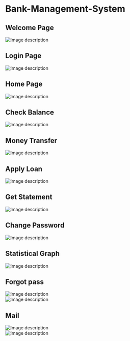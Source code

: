 # Bank-Management-System

## Welcome Page
![Image description](https://github.com/ShashankPatel1997/Bank-Management-System/blob/master/WebContent/images/1.PNG)<br>
## Login Page
![Image description](https://github.com/ShashankPatel1997/Bank-Management-System/blob/master/WebContent/images/2.PNG)<br>
## Home Page
![Image description](https://github.com/ShashankPatel1997/Bank-Management-System/blob/master/WebContent/images/3.PNG)<br>
## Check Balance
![Image description](https://github.com/ShashankPatel1997/Bank-Management-System/blob/master/WebContent/images/4.PNG)<br>
## Money Transfer
![Image description](https://github.com/ShashankPatel1997/Bank-Management-System/blob/master/WebContent/images/5.PNG)<br>
## Apply Loan
![Image description](https://github.com/ShashankPatel1997/Bank-Management-System/blob/master/WebContent/images/6.PNG)<br>
## Get Statement
![Image description](https://github.com/ShashankPatel1997/Bank-Management-System/blob/master/WebContent/images/7.PNG)<br>
## Change Password
![Image description](https://github.com/ShashankPatel1997/Bank-Management-System/blob/master/WebContent/images/8.PNG)<br>
## Statistical Graph
![Image description](https://github.com/ShashankPatel1997/Bank-Management-System/blob/master/WebContent/images/9.PNG)<br>
## Forgot pass
![Image description](https://github.com/ShashankPatel1997/Bank-Management-System/blob/master/WebContent/images/10.PNG)<br>
![Image description](https://github.com/ShashankPatel1997/Bank-Management-System/blob/master/WebContent/images/11.PNG)<br>
## Mail
![Image description](https://github.com/ShashankPatel1997/Bank-Management-System/blob/master/WebContent/images/12.PNG)<br>
![Image description](https://github.com/ShashankPatel1997/Bank-Management-System/blob/master/WebContent/images/13.PNG)<br>

